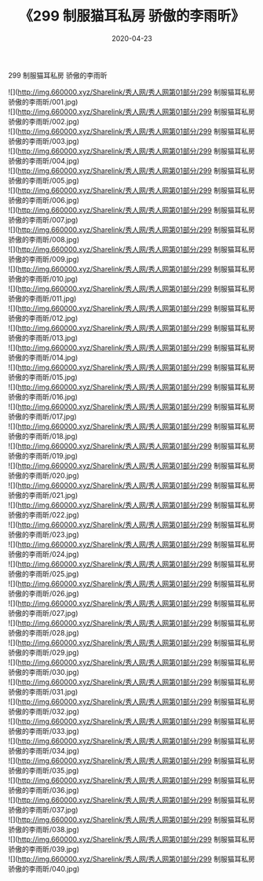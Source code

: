 ﻿---
layout: post
title:  《299 制服猫耳私房 骄傲的李雨昕》
date:   2020-04-23
img: http://img.660000.xyz/Sharelink/秀人网/秀人网第01部分/299 制服猫耳私房 骄傲的李雨昕/000.jpg
categories: [美女, 清纯, 唯美]
---

299 制服猫耳私房 骄傲的李雨昕

  ![](http://img.660000.xyz/Sharelink/秀人网/秀人网第01部分/299 制服猫耳私房 骄傲的李雨昕/001.jpg) <br> ![](http://img.660000.xyz/Sharelink/秀人网/秀人网第01部分/299 制服猫耳私房 骄傲的李雨昕/002.jpg) <br> ![](http://img.660000.xyz/Sharelink/秀人网/秀人网第01部分/299 制服猫耳私房 骄傲的李雨昕/003.jpg) <br> ![](http://img.660000.xyz/Sharelink/秀人网/秀人网第01部分/299 制服猫耳私房 骄傲的李雨昕/004.jpg) <br> ![](http://img.660000.xyz/Sharelink/秀人网/秀人网第01部分/299 制服猫耳私房 骄傲的李雨昕/005.jpg) <br> ![](http://img.660000.xyz/Sharelink/秀人网/秀人网第01部分/299 制服猫耳私房 骄傲的李雨昕/006.jpg) <br> ![](http://img.660000.xyz/Sharelink/秀人网/秀人网第01部分/299 制服猫耳私房 骄傲的李雨昕/007.jpg) <br> ![](http://img.660000.xyz/Sharelink/秀人网/秀人网第01部分/299 制服猫耳私房 骄傲的李雨昕/008.jpg) <br> ![](http://img.660000.xyz/Sharelink/秀人网/秀人网第01部分/299 制服猫耳私房 骄傲的李雨昕/009.jpg) <br> ![](http://img.660000.xyz/Sharelink/秀人网/秀人网第01部分/299 制服猫耳私房 骄傲的李雨昕/010.jpg) <br> ![](http://img.660000.xyz/Sharelink/秀人网/秀人网第01部分/299 制服猫耳私房 骄傲的李雨昕/011.jpg) <br> ![](http://img.660000.xyz/Sharelink/秀人网/秀人网第01部分/299 制服猫耳私房 骄傲的李雨昕/012.jpg) <br> ![](http://img.660000.xyz/Sharelink/秀人网/秀人网第01部分/299 制服猫耳私房 骄傲的李雨昕/013.jpg) <br> ![](http://img.660000.xyz/Sharelink/秀人网/秀人网第01部分/299 制服猫耳私房 骄傲的李雨昕/014.jpg) <br> ![](http://img.660000.xyz/Sharelink/秀人网/秀人网第01部分/299 制服猫耳私房 骄傲的李雨昕/015.jpg) <br> ![](http://img.660000.xyz/Sharelink/秀人网/秀人网第01部分/299 制服猫耳私房 骄傲的李雨昕/016.jpg) <br> ![](http://img.660000.xyz/Sharelink/秀人网/秀人网第01部分/299 制服猫耳私房 骄傲的李雨昕/017.jpg) <br> ![](http://img.660000.xyz/Sharelink/秀人网/秀人网第01部分/299 制服猫耳私房 骄傲的李雨昕/018.jpg) <br> ![](http://img.660000.xyz/Sharelink/秀人网/秀人网第01部分/299 制服猫耳私房 骄傲的李雨昕/019.jpg) <br> ![](http://img.660000.xyz/Sharelink/秀人网/秀人网第01部分/299 制服猫耳私房 骄傲的李雨昕/020.jpg) <br> ![](http://img.660000.xyz/Sharelink/秀人网/秀人网第01部分/299 制服猫耳私房 骄傲的李雨昕/021.jpg) <br> ![](http://img.660000.xyz/Sharelink/秀人网/秀人网第01部分/299 制服猫耳私房 骄傲的李雨昕/022.jpg) <br> ![](http://img.660000.xyz/Sharelink/秀人网/秀人网第01部分/299 制服猫耳私房 骄傲的李雨昕/023.jpg) <br> ![](http://img.660000.xyz/Sharelink/秀人网/秀人网第01部分/299 制服猫耳私房 骄傲的李雨昕/024.jpg) <br> ![](http://img.660000.xyz/Sharelink/秀人网/秀人网第01部分/299 制服猫耳私房 骄傲的李雨昕/025.jpg) <br> ![](http://img.660000.xyz/Sharelink/秀人网/秀人网第01部分/299 制服猫耳私房 骄傲的李雨昕/026.jpg) <br> ![](http://img.660000.xyz/Sharelink/秀人网/秀人网第01部分/299 制服猫耳私房 骄傲的李雨昕/027.jpg) <br> ![](http://img.660000.xyz/Sharelink/秀人网/秀人网第01部分/299 制服猫耳私房 骄傲的李雨昕/028.jpg) <br> ![](http://img.660000.xyz/Sharelink/秀人网/秀人网第01部分/299 制服猫耳私房 骄傲的李雨昕/029.jpg) <br> ![](http://img.660000.xyz/Sharelink/秀人网/秀人网第01部分/299 制服猫耳私房 骄傲的李雨昕/030.jpg) <br> ![](http://img.660000.xyz/Sharelink/秀人网/秀人网第01部分/299 制服猫耳私房 骄傲的李雨昕/031.jpg) <br> ![](http://img.660000.xyz/Sharelink/秀人网/秀人网第01部分/299 制服猫耳私房 骄傲的李雨昕/032.jpg) <br> ![](http://img.660000.xyz/Sharelink/秀人网/秀人网第01部分/299 制服猫耳私房 骄傲的李雨昕/033.jpg) <br> ![](http://img.660000.xyz/Sharelink/秀人网/秀人网第01部分/299 制服猫耳私房 骄傲的李雨昕/034.jpg) <br> ![](http://img.660000.xyz/Sharelink/秀人网/秀人网第01部分/299 制服猫耳私房 骄傲的李雨昕/035.jpg) <br> ![](http://img.660000.xyz/Sharelink/秀人网/秀人网第01部分/299 制服猫耳私房 骄傲的李雨昕/036.jpg) <br> ![](http://img.660000.xyz/Sharelink/秀人网/秀人网第01部分/299 制服猫耳私房 骄傲的李雨昕/037.jpg) <br> ![](http://img.660000.xyz/Sharelink/秀人网/秀人网第01部分/299 制服猫耳私房 骄傲的李雨昕/038.jpg) <br> ![](http://img.660000.xyz/Sharelink/秀人网/秀人网第01部分/299 制服猫耳私房 骄傲的李雨昕/039.jpg) <br> ![](http://img.660000.xyz/Sharelink/秀人网/秀人网第01部分/299 制服猫耳私房 骄傲的李雨昕/040.jpg) <br>